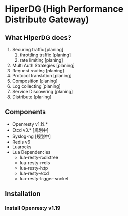 # HiperDG (High Performance Distribute Gateway)

## What HiperDG does?

1. Securing traffic [planing]
   1. throttling traffic [planing]
   2. rate limiting [planing]
2. Multi Auth Strategies [planing]
3. Request routing [planing]
4. Protocol translation [planing]
5. Composition [planing]
6. Log collecting [planing]
7. Service Discovering [planing]
7. Distribute [planing]

## Components

- Openresty v1.19.*
- Etcd v3.* [规划中]
- Syslog-ng [规划中]
- Redis v6
- Luarocks
- Lua Dependencies
    - lua-resty-radixtree
    - lua-resty-redis
    - lua-resty-http
    - lua-resty-etcd
    - lua-resty-logger-socket
    
## Installation

### Install Openresty v1.19

